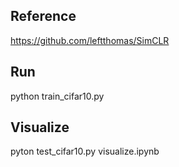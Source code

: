 ## Reference

https://github.com/leftthomas/SimCLR

## Run

python train_cifar10.py

## Visualize

pyton test_cifar10.py
visualize.ipynb

